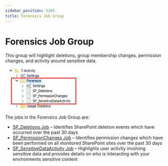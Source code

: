 ```yaml
---
sidebar_position: 5165
title: Forensics Job Group
---
```


# Forensics Job Group

This group will highlight deletions, group membership changes, permission changes, and activity around sensitive data.

![Forensics Job Group in the Jobs Tree](../../../../../../../../static/images/AccessAnalyzer_12.0/Content/Resources/Images/EnterpriseAuditor/Solutions/SharePoint/Activity/ForensicsJobsTree.png "Forensics Job Group in the Jobs Tree")

The jobs in the Forensics Job Group are:

* [SP\_Deletions Job](SP_Deletions "SP_Deletions Job") – Identifies SharePoint deletion events which have occurred over the past 30 days
* [SP\_PermissionChanges Job](SP_PermissionChanges "SP_PermissionChanges Job") – Identifies permission changes which have been performed on all monitored SharePoint sites over the past 30 days
* [SP\_SensitiveDataActivity Job](SP_SensitiveDataActivity "SP_SensitiveDataActivity Job") – Highlights user activity involving sensitive data and provides details on who is interacting with your environments sensitive content